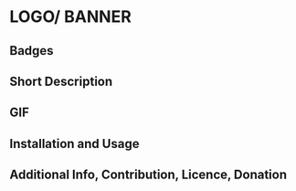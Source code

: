 # LOGO/ BANNER
## Badges 
## Short Description 
## GIF 
## Installation and Usage 
## Additional Info, Contribution, Licence, Donation 
